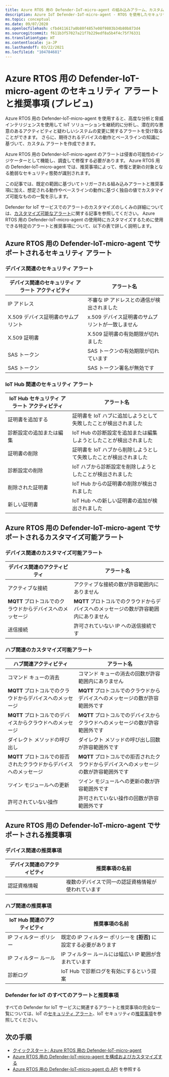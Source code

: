 ```yaml
---
title: Azure RTOS 用の Defender-IoT-micro-agent の組み込みアラーム、カスタム可能アラーム、および推奨事項
description: Azure IoT Defender-IoT-micro-agent - RTOS を使用したセキュリティ アラートと推奨される修復方法について説明します。
ms.topic: conceptual
ms.date: 09/07/2020
ms.openlocfilehash: cfbd411617a0b80f4857e08f9803b34b80b873d4
ms.sourcegitcommit: f611b3f57027a21f7b229edf8a5b4f4c75f76331
ms.translationtype: HT
ms.contentlocale: ja-JP
ms.lasthandoff: 03/22/2021
ms.locfileid: "104784681"
---
```

# <a name="defender-iot-micro-agent-for-azure-rtos-security-alerts-and-recommendations-preview"></a>Azure RTOS 用の Defender-IoT-micro-agent のセキュリティ アラートと推奨事項 (プレビュ)

Azure RTOS 用の Defender-IoT-micro-agent を使用すると、高度な分析と脅威インテリジェンスを使用して IoT ソリューションを継続的に分析し、潜在的な悪意のあるアクティビティと疑わしいシステムの変更に関するアラートを受け取ることができます。 さらに、期待されるデバイスの動作とベースラインの知識に基づいて、カスタム アラートを作成できます。

Azure RTOS 用の Defender-IoT-micro-agent のアラートは侵害の可能性のインジケーターとして機能し、調査して修復する必要があります。 Azure RTOS 用の Defender-IoT-micro-agent では、推奨事項によって、修復と更新の対象となる脆弱なセキュリティ態勢が識別されます。 

この記事では、既定の範囲に基づいてトリガーされる組み込みアラートと推奨事項に加え、想定される動作やベースラインの動作に基づく独自の値でカスタマイズ可能なものの一覧を示します。 

Defender for IoT サービスでのアラートのカスタマイズのしくみの詳細については、[カスタマイズ可能なアラート](concept-customizable-security-alerts.md)に関する記事を参照してください。 Azure RTOS 用の Defender-IoT-micro-agent の使用時にカスタマイズするために使用できる特定のアラートと推奨事項について、以下の表で詳しく説明します。 

## <a name="defender-iot-micro-agent-for-azure-rtos-supported-security-alerts"></a>Azure RTOS 用の Defender-IoT-micro-agent でサポートされるセキュリティ アラート

### <a name="device-related-security-alerts"></a>デバイス関連のセキュリティ アラート

|デバイス関連のセキュリティ アラート アクティビティ  |アラート名  |
|---------|---------|
|IP アドレス| 不審な IP アドレスとの通信が検出されました|
|X.509 デバイス証明書のサムプリント|x.509 デバイス証明書のサムプリントが一致しません|
|X.509 証明書| X.509 証明書の有効期限が切れました|
|SAS トークン| SAS トークンの有効期限が切れています|
|SAS トークン| SAS トークン署名が無効です|

### <a name="iot-hub-related-security-alerts"></a>IoT Hub 関連のセキュリティ アラート

|IoT Hub セキュリティ アラート アクティビティ  |アラート名  |
|---------|---------|
|証明書を追加する    |  証明書を IoT ハブに追加しようとして失敗したことが検出されました       |
|診断設定の追加または編集    | IoT Hub の診断設定を追加または編集しようとしたことが検出されました      |
|証明書の削除    |  証明書を IoT ハブから削除しようとして失敗したことが検出されました       |
|診断設定の削除    |  IoT ハブから診断設定を削除しようとしたことが検出されました      |
|削除された証明書    | IoT Hub からの証明書の削除が検出されました        |
|新しい証明書     |  IoT Hub への新しい証明書の追加が検出されました       |

## <a name="defender-iot-micro-agent-for-azure-rtos-supported-customizable-alerts"></a>Azure RTOS 用の Defender-IoT-micro-agent でサポートされるカスタマイズ可能アラート

### <a name="device-related-customizable-alerts"></a>デバイス関連のカスタマイズ可能アラート

|デバイス関連のアクティビティ |アラート名  |
|---------|---------|
|アクティブな接続|アクティブな接続の数が許容範囲内にありません|
|**MQTT** プロトコルでのクラウドからデバイスへのメッセージ|**MQTT** プロトコルでのクラウドからデバイスへのメッセージの数が許容範囲内にありません|
|送信接続| 許可されていない IP への送信接続です|

### <a name="hub-related-customizable-alerts"></a>ハブ関連のカスタマイズ可能アラート 

|ハブ関連アクティビティ  |アラート名  |
|---------|---------|
|コマンド キューの消去     |  コマンド キューの消去の回数が許容範囲内にありません       |
|**MQTT** プロトコルでのクラウドからデバイスへのメッセージ    |  **MQTT** プロトコルでのクラウドからデバイスへのメッセージの数が許容範囲外です       |
|**MQTT** プロトコルでのデバイスからクラウドへのメッセージ    | **MQTT** プロトコルでのデバイスからクラウドへのメッセージの数が許容範囲外です        |
|ダイレクト メソッドの呼び出し     |  ダイレクト メソッドの呼び出し回数が許容範囲外です       |
|**MQTT** プロトコルでの拒否されたクラウドからデバイスへのメッセージ     |   **MQTT** プロトコルでの拒否されたクラウドからデバイスへのメッセージの数が許容範囲外です      |
|ツイン モジュールへの更新     |  ツイン モジュールへの更新の数が許容範囲外です       |
|許可されていない操作    |  許可されていない操作の回数が許容範囲外です       |

## <a name="defender-iot-micro-agent-for-azure-rtos-supported-recommendations"></a>Azure RTOS 用の Defender-IoT-micro-agent でサポートされる推奨事項

### <a name="device-related-recommendations"></a>デバイス関連の推奨事項

|デバイス関連のアクティビティ  |推奨事項の名前 |
|---------|---------|
|認証資格情報    |  複数のデバイスで同一の認証資格情報が使われています       |

### <a name="hub-related-recommendations"></a>ハブ関連の推奨事項

|IoT Hub 関連のアクティビティ  |推奨事項の名前 |
|---------|---------|
|IP フィルター ポリシー   |  既定の IP フィルター ポリシーを **[拒否]** に設定する必要があります  |
|IP フィルター ルール| IP フィルター ルールには幅広い IP 範囲が含まれています|
|診断ログ|IoT Hub で診断ログを有効にするという提案|

### <a name="all-defender-for-iot-alerts-and-recommendations"></a>Defender for IoT のすべてのアラートと推奨事項

すべての Defender for IoT サービスに関連するアラートと推奨事項の完全な一覧については、IoT の[セキュリティ アラート](concept-security-alerts.md)、IoT セキュリティの[推奨事項](concept-recommendations.md)を参照してください。

## <a name="next-steps"></a>次の手順

- [クイックスタート: Azure RTOS 用の Defender-IoT-micro-agent](quickstart-azure-rtos-security-module.md)
- [Azure RTOS 用の Defender-IoT-micro-agent を構成およびカスタマイズする](how-to-azure-rtos-security-module.md)
- [Azure RTOS 用の Defender-IoT-micro-agent の API](azure-rtos-security-module-api.md) を参照する